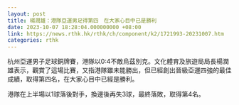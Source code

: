 ```yaml
---
layout: post
title: 楊潤雄：港隊亞運男足得第四　在大家心目中已是勝利
date: 2023-10-07 18:28:04.000000000 +08:00
link: https://news.rthk.hk/rthk/ch/component/k2/1721993-20231007.htm
categories: rthk
---
```


杭州亞運男子足球銅牌賽，港隊以0:4不敵烏茲別克。文化體育及旅遊局局長楊潤雄表示，觀賞了這場比賽，又指港隊雖未能勝出，但已經創出晉級亞運四強的最佳成績，取得第四名，在大家心目中已經是勝利。

港隊在上半場以1球落後對手，換邊後再失3球，最終落敗，取得第4名。
